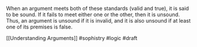When an argument meets both of these standards (valid and true), it is said to be sound. If it fails to meet either one or the other, then it is unsound. Thus, an argument is unsound if it is invalid, and it is also unsound if at least one of its premises is false.

[[Understanding Arguments]]
#sophistry #logic
#draft